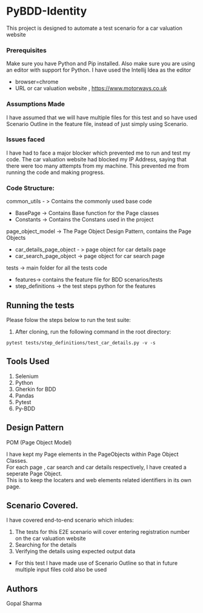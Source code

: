 
# PyBDD-Identity
This project is designed to automate a test scenario for a car valuation website  

### Prerequisites

Make sure you have Python and Pip installed.
Also make sure you are using an editor with support for Python.
I have used the Intellij Idea as the editor
* browser=chrome
* URL or car valuation website , https://www.motorways.co.uk

### Assumptions Made

I have assumed that we will have multiple files for this test and so have used Scenario Outline in the feature file,
instead of just simply using Scenario.

### Issues faced
I have had to face a major blocker which prevented me to run and test my code.
The car valuation website had blocked my IP Address, saying that there were too many attempts from my machine.
This prevented me from running the code and making progress.


### Code Structure:
common_utils - > Contains the commonly used base code  
  *  BasePage -> Contains Base function for the Page classes  
  *  Constants -> Contains the Constans used in the project  

page_object_model -> The Page Object Design Pattern, contains the Page Objects   
  *  car_details_page_object - > page object for car details page  
  *  car_search_page_object -> page object for car search page  

tests -> main folder for all the tests code  
  *  features-> contains the feature file for BDD scenarios/tests  
  *  step_definitions -> the test steps python for the features  

    

## Running the tests

Please folow the steps below to run the test suite:
1. After cloning, run the following command in the root directory:

 `pytest tests/step_definitions/test_car_details.py -v -s`


## Tools Used

1. Selenium
2. Python
3. Gherkin for BDD
4. Pandas
5. Pytest
6. Py-BDD

## Design Pattern

POM (Page Object Model)

I have kept my Page elements in the PageObjects within Page Object Classes.  
For each page , car search and car details respectively, I have created a seperate Page Object.  
This is to keep the locaters and web elements related identifiers in its own page.  


## Scenario Covered.

I have covered end-to-end scenario which inludes:
1. The tests for this E2E scenario will cover entering registration number on the car valuation website
2. Searching for the details
3. Verifying the details using expected output data

* For this test I have made use of Scenario Outline so that in future multiple input files cold also be used

## Authors
Gopal Sharma

